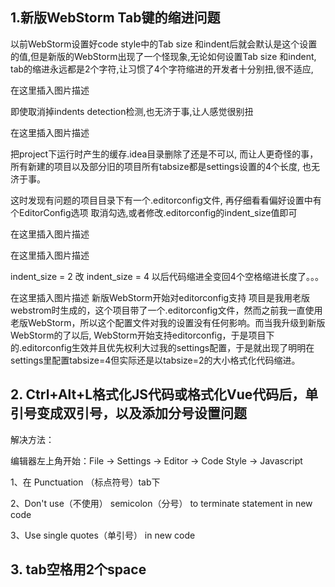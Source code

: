 

## 1.新版WebStorm Tab键的缩进问题

以前WebStorm设置好code style中的Tab size 和indent后就会默认是这个设置的值,但是新版的WebStorm出现了一个怪现象,无论如何设置Tab size 和indent, tab的缩进永远都是2个字符,让习惯了4个字符缩进的开发者十分别扭,很不适应,

在这里插入图片描述

即使取消掉indents detection检测,也无济于事,让人感觉很别扭

在这里插入图片描述

把project下运行时产生的缓存.idea目录删除了还是不可以, 而让人更奇怪的事，所有新建的项目以及部分旧的项目所有tabsize都是settings设置的4个长度, 也无济于事。

这时发现有问题的项目目录下有一个.editorconfig文件, 再仔细看看偏好设置中有个EditorConfig选项
取消勾选,或者修改.editorconfig的indent_size值即可

在这里插入图片描述

在这里插入图片描述

indent_size = 2 改 indent_size = 4 以后代码缩进全变回4个空格缩进长度了。。。

在这里插入图片描述
新版WebStorm开始对editorconfig支持
项目是我用老版webstrom时生成的，这个项目带了一个.editorconfig文件，然而之前我一直使用老版WebStorm，所以这个配置文件对我的设置没有任何影响。而当我升级到新版WebStorm的了以后, WebStorm开始支持editorconfig，于是项目下的.editorconfig生效并且优先权利大过我的settings配置，于是就出现了明明在settings里配置tabsize=4但实际还是以tabsize=2的大小格式化代码缩进。

## 2. Ctrl+Alt+L格式化JS代码或格式化Vue代码后，单引号变成双引号，以及添加分号设置问题
解决方法：

编辑器左上角开始：File -> Settings -> Editor -> Code Style -> Javascript

1、在 Punctuation （标点符号）tab下

2、Don't use（不使用） semicolon（分号） to terminate statement in new code

3、Use single quotes（单引号） in new code

## 3. tab空格用2个space 